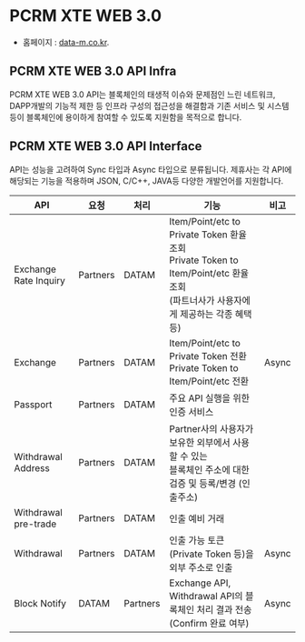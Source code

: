 # PCRM XTE WEB 3.0 

- 홈페이지 : [data-m.co.kr](http://www.data-m.co.kr/).

## PCRM XTE WEB 3.0 API Infra
PCRM XTE WEB 3.0 API는 블록체인의 태생적 이슈와 문제점인 느린 네트워크, DAPP개발의 기능적 제한 등 인프라 구성의 접근성을 해결함과 기존 서비스 및 시스템 등이 블록체인에 용이하게 참여할 수 있도록 지원함을 목적으로 합니다. 

## PCRM XTE WEB 3.0 API Interface
API는 성능을 고려하여 Sync 타입과 Async 타입으로 분류됩니다. 제휴사는 각 API에 해당되는 기능을 적용하며 JSON, C/C++, JAVA등 다양한 개발언어를 지원합니다.

| API | 요청 | 처리 | 기능 | 비고 |
|----------------------------|--------|--------|------|------|
|Exchange Rate Inquiry|Partners|DATAM|Item/Point/etc to Private Token 환율 조회<br>Private Token to Item/Point/etc 환율 조회<br>(파트너사가 사용자에게 제공하는 각종 혜택 등)||
|Exchange |Partners|DATAM|Item/Point/etc to Private Token 전환<br>Private Token to Item/Point/etc 전환|Async|
|Passport|Partners|DATAM|주요 API 실행을 위한 인증 서비스||
|Withdrawal Address|Partners|DATAM|Partner사의 사용자가 보유한 외부에서 사용할 수 있는<br>블록체인 주소에 대한 검증 및 등록/변경 (인출주소) ||
|Withdrawal pre-trade|Partners|DATAM|인출 예비 거래||
|Withdrawal|Partners|DATAM|인출 가능 토큰(Private Token 등)을 외부 주소로 인출|Async|
|Block Notify|DATAM|Partners|Exchange API, Withdrawal API의 블록체인 처리 결과 전송<br>(Confirm 완료 여부)|Async|
